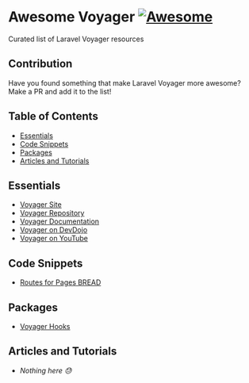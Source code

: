 # Awesome Voyager [![Awesome](https://cdn.rawgit.com/sindresorhus/awesome/d7305f38d29fed78fa85652e3a63e154dd8e8829/media/badge.svg)](https://github.com/sindresorhus/awesome)

Curated list of Laravel Voyager resources

## Contribution
Have you found something that make Laravel Voyager more awesome? Make a PR and add it to the list!

## Table of Contents

- [Essentials](#essentials)
- [Code Snippets](#code-snippets)
- [Packages](#packages)
- [Articles and Tutorials](#articles-and-tutorials)

## Essentials
* [Voyager Site](https://the-control-group.github.io/voyager/)
* [Voyager Repository](https://github.com/the-control-group/voyager)
* [Voyager Documentation](https://the-control-group.github.io/voyager/docs/)
* [Voyager on DevDojo](https://devdojo.com/series/laravel-voyager-010)
* [Voyager on YouTube](https://laracasts.com/series/laravel-spark)

## Code Snippets
* [Routes for Pages BREAD](https://gist.github.com/marktopper/ad3f8048a1a7bf55a5fcc747745d92ec)

## Packages
* [Voyager Hooks](https://github.com/larapack/voyager-hooks)

## Articles and Tutorials
* _Nothing here 😓_
